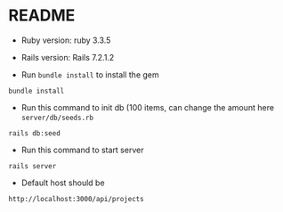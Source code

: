 # README
* Ruby version: ruby 3.3.5

* Rails version: Rails 7.2.1.2
* Run `bundle install` to install the gem
```
bundle install
```
* Run this command to init db (100 items, can change the amount here `server/db/seeds.rb`
```
rails db:seed
```
* Run this command to start server
```
rails server
```
* Default host should be
```
http://localhost:3000/api/projects
```
